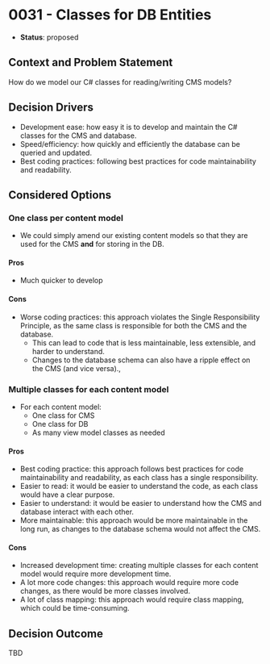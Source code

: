 # 0031 - Classes for DB Entities

* **Status**: proposed

## Context and Problem Statement

How do we model our C# classes for reading/writing CMS models?

## Decision Drivers

- Development ease: how easy it is to develop and maintain the C# classes for the CMS and database.
- Speed/efficiency: how quickly and efficiently the database can be queried and updated.
- Best coding practices: following best practices for code maintainability and readability.
  
## Considered Options

### One class per content model

- We could simply amend our existing content models so that they are used for the CMS **and** for storing in the DB. 

#### Pros

- Much quicker to develop
  
#### Cons

- Worse coding practices: this approach violates the Single Responsibility Principle, as the same class is responsible for both the CMS and the database.
  - This can lead to code that is less maintainable, less extensible, and harder to understand.
  - Changes to the database schema can also have a ripple effect on the CMS (and vice versa).,

### Multiple classes for each content model

- For each content model:
  - One class for CMS 
  - One class for DB
  - As many view model classes as needed

#### Pros

- Best coding practice: this approach follows best practices for code maintainability and readability, as each class has a single responsibility.
- Easier to read: it would be easier to understand the code, as each class would have a clear purpose.
- Easier to understand: it would be easier to understand how the CMS and database interact with each other.
- More maintainable: this approach would be more maintainable in the long run, as changes to the database schema would not affect the CMS.

#### Cons

- Increased development time: creating multiple classes for each content model would require more development time.
- A lot more code changes: this approach would require more code changes, as there would be more classes involved.
- A lot of class mapping: this approach would require class mapping, which could be time-consuming.

## Decision Outcome

TBD
